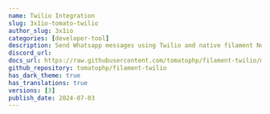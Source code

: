 ```yaml
---
name: Twilio Integration
slug: 3x1io-tomato-twilio
author_slug: 3x1io
categories: [developer-tool]
description: Send Whatsapp messages using Twilio and native filament Notification Facade class
discord_url: 
docs_url: https://raw.githubusercontent.com/tomatophp/filament-twilio/master/README.md
github_repository: tomatophp/filament-twilio
has_dark_theme: true
has_translations: true
versions: [3]
publish_date: 2024-07-03
---
```

